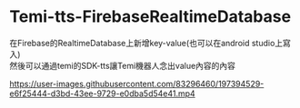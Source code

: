 # Temi-tts-FirebaseRealtimeDatabase

在Firebase的RealtimeDatabase上新增key-value(也可以在android studio上寫入)  
然後可以通過temi的SDK-tts讓Temi機器人念出value內容的內容
  
  

https://user-images.githubusercontent.com/83296460/197394529-e6f25444-d3bd-43ee-9729-e0dba5d54e41.mp4

